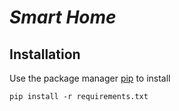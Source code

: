 #  *Smart Home*



## Installation

Use the package manager [pip](https://pip.pypa.io/en/stable/) to install 

`pip install -r requirements.txt`

